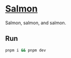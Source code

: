 # [Salmon](https://salmon.vercel.app/)

Salmon, salmon, and salmon.

## Run

```zsh
pnpm i && pnpm dev
```
